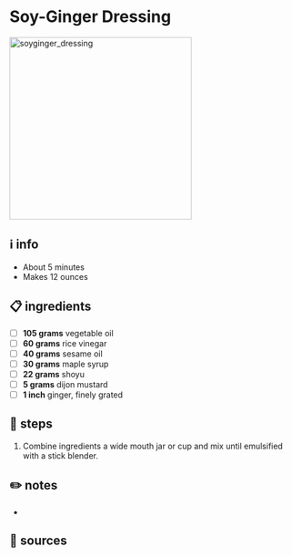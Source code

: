 # Soy-Ginger Dressing
<img src="https://www.familyfoodonthetable.com/wp-content/uploads/2015/09/Homemade-soy-ginger-dressing-680x571.png" alt="soyginger_dressing" width="320"/>  

## ℹ️ info
* About 5 minutes  
* Makes 12 ounces

## 📋 ingredients
- [ ] **105	grams**	vegetable oil
- [ ] **60	grams**	rice vinegar
- [ ] **40	grams**	sesame oil
- [ ] **30	grams**	maple syrup
- [ ] **22	grams**	shoyu
- [ ] **5	grams**	dijon mustard
- [ ] **1	inch**	ginger, finely grated

## 🔪 steps
1. Combine ingredients a wide mouth jar or cup and mix until emulsified with a stick blender.

## ✏️ notes
* 

## 🔗 sources

